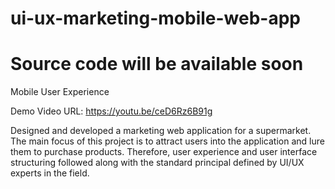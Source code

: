 # ui-ux-marketing-mobile-web-app

<h1>Source code will be available soon</h1>

Mobile User Experience

Demo Video URL:
 https://youtu.be/ceD6Rz6B91g
 
Designed and developed a marketing web application for a supermarket. The main focus of this project is to attract users into the application and lure them to purchase products. Therefore, user experience and user interface structuring followed along with the standard principal defined by UI/UX experts in the field.

